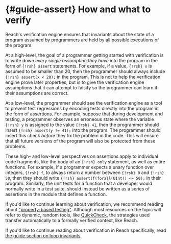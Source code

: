 # {#guide-assert} How and what to verify

Reach's verification engine ensures that invariants about the state of a program assumed by programmers are held by all possible executions of the program.

At a high-level, the goal of a programmer getting started with verification is to write down _every single assumption they have_ into the program in the form of `{!rsh} assert` statements.
For example, if a value, `{!rsh} x` is assumed to be smaller than 20, then the programmer should always include `{!rsh} assert(x < 20);` in the program.
This is not to help the verification engine prove later properties, but is to give the verification engine assumptions that it can attempt to falsify so the programmer can learn if their assumptions are correct.

At a low-level, the programmer should see the verification engine as a tool to prevent test regressions by encoding tests directly into the program in the form of assertions.
For example, suppose that during development and testing, a programmer observes an erroneous state where the variable `{!rsh} y` is assigned to the value `{!rsh} 41`, then the programmer should insert `{!rsh} assert(y != 41);` into the program.
The programmer should insert this check _before_ they fix the problem in the code.
This will ensure that all future versions of the program will also be protected from these problems.

These high- and low-level perspectives on assertions apply to individual code fragments, like the body of an `{!rsh} only` statement, as well as entire functions.
For example, if a programmer expects a unary function over integers, `{!rsh} f`, to always return a number between `{!rsh} 0` and `{!rsh} 50`, then they should write `{!rsh} assert(f(forall(UInt)) <= 50);` in their program.
Similarly, the unit tests for a function that a developer would normally write in a test suite, should instead be written as a series of assertions in the module that defines a function.

If you'd like to continue learning about verification, we recommend reading about ["property-based testing"](https://duckduckgo.com/?q=property-based+testing).
Although most resources on the topic will refer to dynamic, random tools, like [QuickCheck](https://en.wikipedia.org/wiki/QuickCheck), the strategies used transfer automatically to a formally verified context, like Reach.

If you'd like to continue reading about verification in Reach specifically, read [the guide section on loop invariants](##guide-loop-invs).